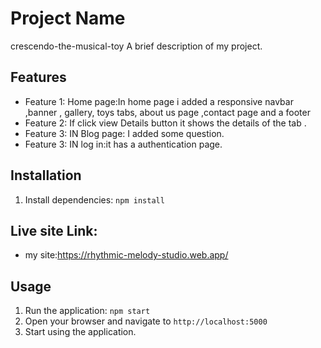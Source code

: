 # Project Name
crescendo-the-musical-toy
A brief description of my project.

## Features

- Feature 1: Home page:In home page i added a responsive navbar ,banner ,
gallery, toys tabs, about us page ,contact page and a footer 
- Feature 2: If click view Details button it shows the details of the tab .
- Feature 3: IN Blog page: I added some question.
- Feature 3: IN log in:it has a authentication page.


## Installation
1. Install dependencies: `npm install`


## Live site Link:
 - my site:https://rhythmic-melody-studio.web.app/

## Usage

1. Run the application: `npm start`
2. Open your browser and navigate to `http://localhost:5000`
3. Start using the application.



